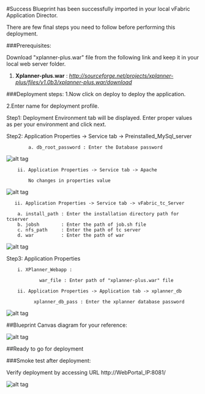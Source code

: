 #Success
Blueprint has been successfully imported in your local vFabric Application Director. 

There are  few final steps you need to follow before performing this deployment.

###Prerequisites:

Download "xplanner-plus.war" file from the following link and keep it in your local web server folder.


1. **Xplanner-plus.war** : 
    *http://sourceforge.net/projects/xplanner-plus/files/v1.0b3/xplanner-plus.war/download*


###Deployment steps:
1.Now click on deploy to deploy the application.

2.Enter name for deployment profile.

Step1: Deployment Environment tab will be displayed. Enter proper values as per your environment and click next.

Step2: Application Properties -> Service tab -> Preinstalled_MySql_server

			a. db_root_password : Enter the Database password 

![alt tag](https://raw.github.com/vmware-applicationdirector/solutions-import-beta/appd-Clustere-Apache-Hadoop-50-blueprint/AfterDeployment-Step2.jpg)

		ii. Application Properties -> Service tab -> Apache

			No changes in properties value

![alt tag](https://raw.github.com/vmware-applicationdirector/solutions-import-beta/appd-Clustere-Apache-Hadoop-50-blueprint/AfterDeployment-Step2.jpg)
    	
       ii. Application Properties -> Service tab -> vFabric_tc_Server

	    a. install_path : Enter the installation directory path for tcserver 
	    b. jobsh        : Enter the path of job.sh file 
		c. nfs_path		: Enter the path of tc server
	    d. war          : Enter the path of war 

![alt tag](https://raw.github.com/vmware-applicationdirector/solutions-import-beta/appd-Clustere-Apache-Hadoop-50-blueprint/AfterDeployment-Step2.jpg)
    
Step3: Application Properties
		
		i. XPlanner_Webapp :	 
	
    	        war_file : Enter path of "xplanner-plus.war" file 

   	    ii. Application Properties -> Application tab -> xplanner_db 

              xplanner_db_pass : Enter the xplanner database password  

	
![alt tag](https://raw.github.com/vmware-applicationdirector/solutions-import-beta/appd-Clustere-Apache-Hadoop-50-blueprint/AfterDeployment-Step2.jpg)
	
##Blueprint Canvas diagram for your reference: 

![alt tag](https://raw.github.com/vmware-applicationdirector/solutions-import-beta/appd-Clustere-Apache-Hadoop-50-blueprint/Hadoop-Canvas-Diagram.png)

##Ready to go for deployment

###Smoke test after deployment:

Verify deployment by accessing URL http://WebPortal_IP:8081/


![alt tag](https://raw.github.com/vmware-applicationdirector/solutions-import-beta/appd-Clustere-Apache-Hadoop-50-blueprint/Hadoop-Canvas-Diagram.png)




 








